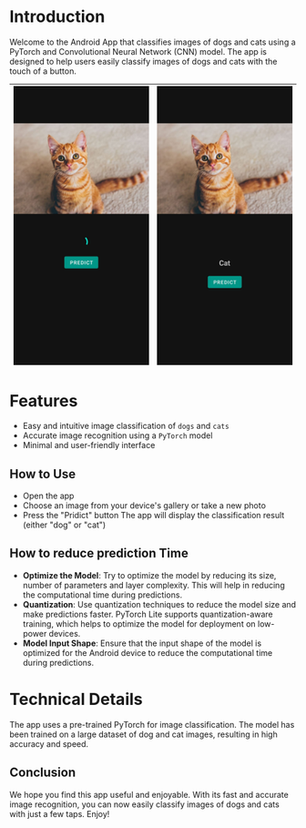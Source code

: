 # Introduction
Welcome to the Android App that classifies images of dogs and cats using a PyTorch and Convolutional Neural Network (CNN) model. The app is designed to help users easily classify images of dogs and cats with the touch of a button.

| <img src="https://github.com/kumresh/CatDogClassification/blob/master/app/src/main/assets/loading.jpeg" width="240">   | <img src="https://github.com/kumresh/CatDogClassification/blob/master/app/src/main/assets/predict.jpeg" width="240"> |
|:---:|:---:|

# Features
- Easy and intuitive image classification of `dogs` and `cats`
- Accurate image recognition using a `PyTorch` model
- Minimal and user-friendly interface

## How to Use
- Open the app
- Choose an image from your device's gallery or take a new photo
- Press the "Pridict" button
The app will display the classification result (either "dog" or "cat")

## How to reduce prediction Time
- **Optimize the Model**: Try to optimize the model by reducing its size, number of parameters and layer complexity. 
This will help in reducing the computational time during predictions.
- **Quantization**: Use quantization techniques to reduce the model size and make predictions faster. 
PyTorch Lite supports quantization-aware training, which helps to optimize the model for deployment on low-power devices.
- **Model Input Shape**: Ensure that the input shape of the model is optimized for the Android device to reduce the computational time during predictions.

# Technical Details
The app uses a pre-trained PyTorch for image classification. The model has been trained on a large dataset of dog and cat images, resulting in high accuracy and speed.

## Conclusion
We hope you find this app useful and enjoyable. With its fast and accurate image recognition, you can now easily classify images of dogs and cats with just a few taps. Enjoy!




